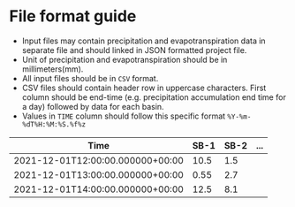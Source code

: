 # File format guide  

- Input files may contain precipitation and evapotranspiration data in separate file and should linked in JSON formatted project file.
- Unit of precipitation and evapotranspiration should be in millimeters(mm). 
- All input files should be in `CSV` format. 
- CSV files should contain header row in uppercase characters. First column should be end-time (e.g. precipitation accumulation end time for a day) followed by data for each basin.
- Values in `TIME` column should follow  this specific format `%Y-%m-%dT%H:%M:%S.%f%z`

|Time                              | SB-1 | SB-2 | ... |
|----------------------------------|------|------|-----|
| 2021-12-01T12:00:00.000000+00:00 | 10.5 | 1.5  |     | 
| 2021-12-01T13:00:00.000000+00:00 | 0.55 | 2.7  |     |
| 2021-12-01T14:00:00.000000+00:00 | 12.5 | 8.1  |     | 
